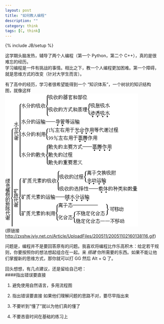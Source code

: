 ```yaml
---
layout: post
title: "如何教人编程"
description: ""
category: think
tags: [C, think]
---
```

{% include JB/setup %}

这学期头脑发热，辅导了两个人编程（第一个 Python，第二个 C++），真的是很难忘的经历。  
学习编程是一件有挑战的事情。相比之下，教一个人编程更加困难。第一个障碍，就是思维方式的改变（针对大学生而言）。

有了高中的经历，学习者很希望能得到一个 “知识体系”，一个树状的知识结构图，就像这样
![biology](/images/thinking/biology_sample.gif)  
(原链接 <http://zxshw.jyjy.net.cn/Article/UploadFiles/200511/20051102160138116.gif>)

问题是，编程并不是要回答原有的问题。我喜欢将编程比作乐高积木：给定若干规则，你要按照你的想法想起组合在一起。来 *搭建* 你所需要的东西。如果不能让他们掌握新的思维方式，那你就可以打 GG 然后 Alt + Q 了。

回头想想，有几点建议，还是留给自己吧：  
####指出错误要直接  



1. 避免使用自然语言，多用流程图

2. 指出错误要直接
如果他们理解问题的思路不对，要尽早指出来

3. 不要听到“懂了”就以为他们真的懂了

4. 不要吝啬时间在基础的练习上
